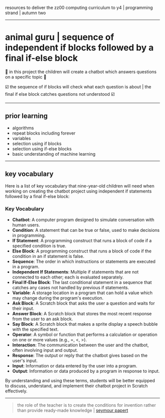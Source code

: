 resources to deliver the zz00 computing curriculum to y4 | programming strand | autumn two

---

# animal guru | sequence of independent if blocks followed by a final if-else block

🤖 in this project the children will create a chatbot which answers questions on a specific topic 🤖

☑️ the sequence of if blocks will check what each question is about | the final if else block catches questions not understood ☑️

---

## prior learning

- algorithms
- repeat blocks including forever
- variables
- selection using if blocks
- selection using if-else blocks
- basic understanding of machine learning

---

## key vocabulary

Here is a list of key vocabulary that nine-year-old children will need when working on creating the chatbot project using independent if statements followed by a final if-else block:

### Key Vocabulary

- **Chatbot**: A computer program designed to simulate conversation with human users.
- **Condition**: A statement that can be true or false, used to make decisions in programming.
- **If Statement**: A programming construct that runs a block of code if a specified condition is true.
- **Else Block**: A programming construct that runs a block of code if the condition in an if statement is false.
- **Sequence**: The order in which instructions or statements are executed in a program.
- **Independent If Statements**: Multiple if statements that are not connected to each other; each is evaluated separately.
- **Final If-Else Block**: The last conditional statement in a sequence that catches any cases not handled by previous if statements.
- **Variable**: A storage location in a program that can hold a value which may change during the program's execution.
- **Ask Block**: A Scratch block that asks the user a question and waits for their input.
- **Answer Block**: A Scratch block that stores the most recent response from the user to an ask block.
- **Say Block**: A Scratch block that makes a sprite display a speech bubble with the specified text.
- **Operator**: A symbol or function that performs a calculation or operation on one or more values (e.g., =, <, >).
- **Interaction**: The communication between the user and the chatbot, often involving input and output.
- **Response**: The output or reply that the chatbot gives based on the user's input.
- **Input**: Information or data entered by the user into a program.
- **Output**: Information or data produced by a program in response to input.

By understanding and using these terms, students will be better equipped to discuss, understand, and implement their chatbot project in Scratch effectively.

---

> the role of the teacher is to create the conditions for invention rather than provide ready-made knowledge | [seymour papert](https://www.media.mit.edu/posts/the-seeds-that-seymour-sowed/)
